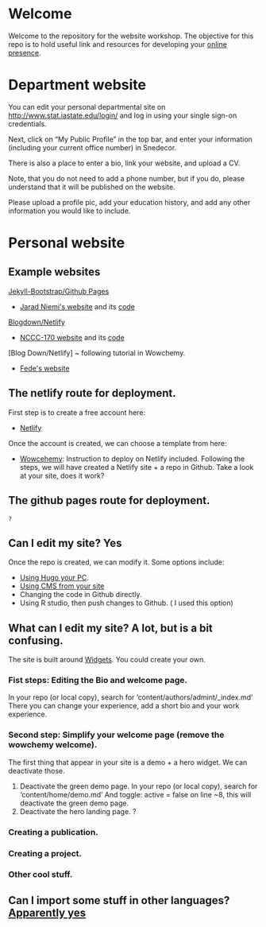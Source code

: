 # Welcome 

Welcome to the repository for the website workshop. The objective for this repo is to hold useful link and resources for developing your 
[online presence](presentations/01-online.Rmd).

# Department website

You can edit your personal departmental site on http://www.stat.iastate.edu/login/ and log in using your single sign-on credentials.

Next, click on “My Public Profile” in the top bar, and enter your information (including your current office number) in Snedecor. 

There is also a place to enter a bio, link your website, and upload a CV. 

Note, that you do not need to add a phone number, but if you do, please understand that it will be published on the website. 

Please upload a profile pic, add your education history, and add any other information you would like to include.


# Personal website

## Example websites

[Jekyll-Bootstrap/Github Pages](http://jekyllbootstrap.com/)

- [Jarad Niemi's website](https://www.jarad.me/) and its [code](https://github.com/jarad/jarad.github.com)

[Blogdown/Netlify](https://www.apreshill.com/blog/2020-12-new-year-new-blogdown/)

- [NCCC-170 website](https://nccc170.netlify.app/) and its [code](https://github.com/NCCC-170/nccc170-website)

[Blog Down/Netlify] ~ following tutorial in Wowchemy.
 - [Fede's website](https://fveneri.netlify.app/)
 
## The netlify route for deployment.
First step is to create a free account here:
* [Netlify](https://www.netlify.com/)

Once the account is created, we can choose a template from here:
 * [Wowcehemy](https://wowchemy.com/): Instruction to deploy on Netlify included.
Following the steps, we will have created a Netlify site + a repo in Github.
Take a look at your site, does it work?
## The github pages route for deployment.
	?
## Can I edit my site? Yes
Once the repo is created, we can modify it. Some options include:
-	[Using Hugo your PC](https://wowchemy.com/docs/getting-started/install-hugo-extended/).
-	[Using CMS from your site](https://wowchemy.com/docs/getting-started/hugo-cms/)
-	Changing the code in Github directly. 
-	Using R studio, then push changes to Github. ( I used this option)
## What can I edit my site? A lot, but is a bit confusing.
The site is built around [Widgets]( https://wowchemy.com/docs/getting-started/page-builder/). You could create your own. 
### Fist steps: Editing the Bio and welcome page.
In your repo (or local copy), search for ‘content/authors/admint/_index.md’
There you can change your experience, add a short bio and your work experience.
### Second step: Simplify your welcome page (remove the wowchemy welcome).
The first thing that appear in your site is a demo + a hero widget. We can deactivate those.
1.	Deactivate the green demo page.
In your repo (or local copy), search for ‘content/home/demo.md’
And toggle: active = false   on line ~8, this will deactivate the green demo page. 
2.	Deactivate the hero landing page.
?
### Creating a publication.
### Creating a project.
### Other cool stuff.
## Can I import some stuff in other languages? [Apparently yes]( https://wowchemy.com/docs/import/)
